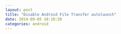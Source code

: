 ```yaml
---
layout: post
title: "Disable Android File Transfer autolaunch"
date: 2014-09-05 18:10:50
categories: android
---
```

